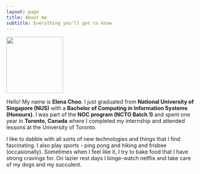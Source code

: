 ```yaml
---
layout: page
title: About me
subtitle: Everything you'll get to know 
---
```

<img src="/assets/img/ProfilePic.png" width="150">

Hello! My name is **Elena Choo**. I just graduated from **National University of Singapore (NUS)** with a **Bachelor of Computing in Information Systems (Honours)**. I was part of the **NOC program (NCTO Batch 1)** and spent one year in **Toronto, Canada** where I completed my internship and attended lessons at the University of Toronto.

I like to dabble with all sorts of new technologies and things that I find fascinating. I also play sports - ping pong and hiking and frisbee (occasionally). Sometimes when I feel like it, I try to bake food that I have strong cravings for. On lazier rest days I binge-watch netflix and take care of my dogs and my succulent.
